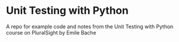 # Unit Testing with Python

A repo for example code and notes from the Unit Testing with Python course on PluralSight by Emile Bache


